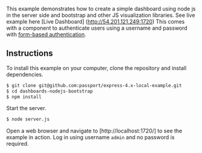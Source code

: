 This example demonstrates how to create a simple dashboard using node js in the server side and
bootstrap and other JS visualization libraries. See live example here [Live Dashboard] (http://54.201.121.249:1720) 
This comes with a component to authenticate users using a username and
password with [form-based authentication](https://en.wikipedia.org/wiki/HTTP%2BHTML_form-based_authentication).

## Instructions

To install this example on your computer, clone the repository and install
dependencies.

```bash
$ git clone git@github.com:passport/express-4.x-local-example.git
$ cd dashboards-nodejs-bootstrap
$ npm install
```

Start the server.

```bash
$ node server.js
```

Open a web browser and navigate to [http://localhost:1720/]
to see the example in action.  Log in using username `admin` and no password is required.
